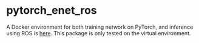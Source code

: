# pytorch_enet_ros

A Docker environment for both training network on PyTorch, and inference using ROS is [here](https://github.com/ActiveIntelligentSystemsLab/pytorch-enet-docker).
This package is only tested on the virtual environment.
